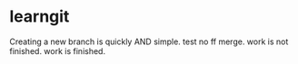 # learngit
Creating a new branch is quickly AND simple.
test no ff merge.
work is not finished.
work is finished.


